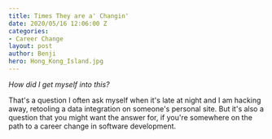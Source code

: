 ```yaml
---
title: Times They are a' Changin'
date: 2020/05/16 12:06:00 Z
categories:
- Career Change
layout: post
author: Benji
hero: Hong_Kong_Island.jpg
---
```


*How did I get myself into this?* 

That's a question I often ask myself when it's late at night and I am hacking away, retooling a data integration on someone's personal site. But it's also a question that you might want the answer for, if you're somewhere on the path to a career change in software development.

